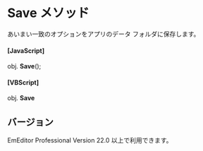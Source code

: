 # Save メソッド

あいまい一致のオプションをアプリのデータ フォルダに保存します。

#### \[JavaScript\]

obj. **Save**();

#### \[VBScript\]

obj. **Save**

## バージョン

EmEditor Professional Version 22.0 以上で利用できます。